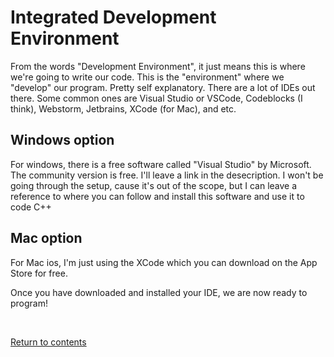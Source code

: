 # Integrated Development Environment
From the words "Development Environment", it just means this is where we're going to write our code. This is the "environment" where we "develop" our program. Pretty self explanatory. There are a lot of IDEs out there. Some common ones are Visual Studio or VSCode, Codeblocks (I think), Webstorm, Jetbrains, XCode (for Mac), and etc. 

## Windows option
For windows, there is a free software called "Visual Studio" by Microsoft. The community version is free. I'll leave a link in the desecription. I won't be going through the setup, cause it's out of the scope, but I can leave a reference to where you can follow and install this software and use it to code C++

## Mac option
For Mac ios, I'm just using the XCode which you can download on the App Store for free.

Once you have downloaded and installed your IDE, we are now ready to program!

<br>

[Return to contents](../readme.md#topics-included)